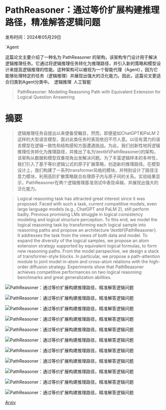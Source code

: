 # PathReasoner：通过等价扩展构建推理路径，精准解答逻辑问题

发布时间：2024年05月29日

`Agent

这篇论文主要介绍了一种名为 PathReasoner 的架构，该架构专门设计用于解决逻辑推理任务。它通过将逻辑推理任务转化为推理路径，并引入新的策略和模型设计来提高逻辑推理的性能。这种架构可以被视为一个智能代理（Agent），因为它能够处理特定的任务（逻辑推理）并展现出强大的泛化能力。因此，这篇论文更适合归类到Agent分类中。` `逻辑推理` `人工智能`

> PathReasoner: Modeling Reasoning Path with Equivalent Extension for Logical Question Answering

# 摘要

> 逻辑推理任务自提出以来便备受瞩目，然而，即便是如ChatGPT和PaLM 2这样的大型语言模型，面对此类任务时表现依旧不尽人意。以往有潜力的语言模型在逻辑一致性和结构感知方面遭遇挑战。为此，我们创新性地将逻辑推理任务转化为推理路径，并推出了名为\textbf{PathReasoner}的架构，该架构从数据和模型双重视角出发解决问题。为了丰富逻辑样本的多样性，我们引入了基于等价逻辑公式的原子扩展策略，创造新的推理路径。在模型设计上，我们构建了一系列transformer风格的模块，并特别设计了路径注意力模块，利用高阶扩散策略联合处理原子内与原子间的关系。实验结果显示，PathReasoner在两个逻辑推理基准测试中表现卓越，并展现出强大的泛化能力。

> Logical reasoning task has attracted great interest since it was proposed. Faced with such a task, current competitive models, even large language models (e.g., ChatGPT and PaLM 2), still perform badly. Previous promising LMs struggle in logical consistency modeling and logical structure perception. To this end, we model the logical reasoning task by transforming each logical sample into reasoning paths and propose an architecture \textbf{PathReasoner}. It addresses the task from the views of both data and model. To expand the diversity of the logical samples, we propose an atom extension strategy supported by equivalent logical formulas, to form new reasoning paths. From the model perspective, we design a stack of transformer-style blocks. In particular, we propose a path-attention module to joint model in-atom and cross-atom relations with the high-order diffusion strategy. Experiments show that PathReasoner achieves competitive performances on two logical reasoning benchmarks and great generalization abilities.

![PathReasoner：通过等价扩展构建推理路径，精准解答逻辑问题](../../../paper_images/2405.19109/Examples.jpg)

![PathReasoner：通过等价扩展构建推理路径，精准解答逻辑问题](../../../paper_images/2405.19109/Model.jpg)

![PathReasoner：通过等价扩展构建推理路径，精准解答逻辑问题](../../../paper_images/2405.19109/atom_length.jpg)

![PathReasoner：通过等价扩展构建推理路径，精准解答逻辑问题](../../../paper_images/2405.19109/new_samples.jpg)

![PathReasoner：通过等价扩展构建推理路径，精准解答逻辑问题](../../../paper_images/2405.19109/x1.png)

![PathReasoner：通过等价扩展构建推理路径，精准解答逻辑问题](../../../paper_images/2405.19109/x2.png)

![PathReasoner：通过等价扩展构建推理路径，精准解答逻辑问题](../../../paper_images/2405.19109/CaseStudy.jpg)

![PathReasoner：通过等价扩展构建推理路径，精准解答逻辑问题](../../../paper_images/2405.19109/statistics1.jpg)

![PathReasoner：通过等价扩展构建推理路径，精准解答逻辑问题](../../../paper_images/2405.19109/statistics2.jpg)

![PathReasoner：通过等价扩展构建推理路径，精准解答逻辑问题](../../../paper_images/2405.19109/x3.png)

![PathReasoner：通过等价扩展构建推理路径，精准解答逻辑问题](../../../paper_images/2405.19109/x4.png)

[Arxiv](https://arxiv.org/abs/2405.19109)